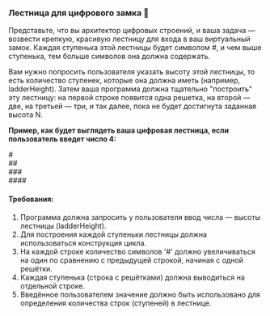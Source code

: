 
### Лестница для цифрового замка 🏰

Представьте, что вы архитектор цифровых строений, и ваша задача — возвести крепкую, красивую лестницу для входа в ваш виртуальный замок. Каждая ступенька этой лестницы будет символом #, и чем выше ступенька, тем больше символов она должна содержать.

Вам нужно попросить пользователя указать высоту этой лестницы, то есть количество ступенек, которые она должна иметь (например, ladderHeight). Затем ваша программа должна тщательно "построить" эту лестницу: на первой строке появится одна решетка, на второй — две, на третьей — три, и так далее, пока не будет достигнута заданная высота N.

**Пример, как будет выглядеть ваша цифровая лестница, если пользователь введет число 4:**

\# \
\## \
\### \
\####

#### Требования:
1. Программа должна запросить у пользователя ввод числа — высоты лестницы (ladderHeight). 
2. Для построения каждой ступеньки лестницы должна использоваться конструкция цикла. 
3. На каждой строке количество символов '#' должно увеличиваться на один по сравнению с предыдущей строкой, начиная с одной решётки. 
4. Каждая ступенька (строка с решётками) должна выводиться на отдельной строке. 
5. Введённое пользователем значение должно быть использовано для определения количества строк (ступеней) в лестнице.